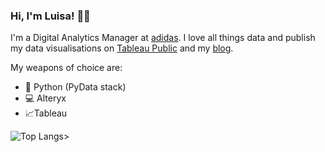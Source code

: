 ### Hi, I'm Luisa! :woman_technologist:

I'm a Digital Analytics Manager at [adidas](https://www.adidas-group.com/en/). I love all things data and publish my data visualisations on [Tableau Public](https://public.tableau.com/profile/luisa6565#!/?newProfile=&activeTab=0) and my [blog](https://lb930.github.io/Data-Science-Blog/).

My weapons of choice are:

* :snake: Python (PyData stack) 
* :computer: Alteryx 
* :chart_with_upwards_trend:Tableau 


![Top Langs](https://github-readme-stats.vercel.app/api/top-langs/?username=lb930&theme=radical&title_color=8E2DE2&text_color=fff)>


<!--
**lb930/lb930** is a ✨ _special_ ✨ repository because its `README.md` (this file) appears on your GitHub profile.

Here are some ideas to get you started:

- 🔭 I’m currently working on ...
- 🌱 I’m currently learning ...
- 👯 I’m looking to collaborate on ...
- 🤔 I’m looking for help with ...
- 💬 Ask me about ...
- 📫 How to reach me: ...
- 😄 Pronouns: ...
- ⚡ Fun fact: ...
-->
